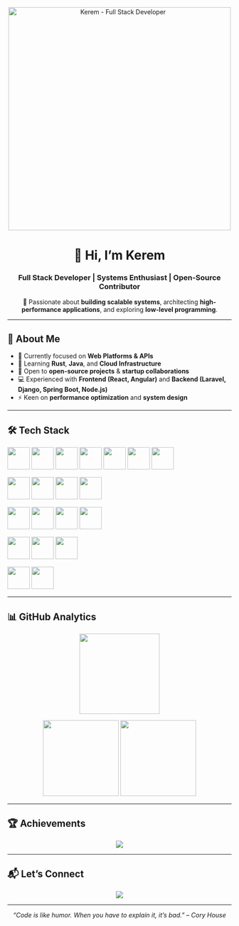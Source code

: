 <p align="center">
  <img src="https://i.imgur.com/Iq9KzaH.png" alt="Kerem - Full Stack Developer" width="500" />
</p>

<h1 align="center">👋 Hi, I’m Kerem</h1>
<h3 align="center">Full Stack Developer | Systems Enthusiast | Open-Source Contributor</h3>

<p align="center">
  🚀 Passionate about <b>building scalable systems</b>, architecting <b>high-performance applications</b>, and exploring <b>low-level programming</b>.
</p>

---

## 🌟 About Me
- 🔭 Currently focused on **Web Platforms & APIs**  
- 🌱 Learning **Rust**, **Java**, and **Cloud Infrastructure**  
- 🤝 Open to **open-source projects** & **startup collaborations**  
- 💻 Experienced with **Frontend (React, Angular)** and **Backend (Laravel, Django, Spring Boot, Node.js)**  
- ⚡ Keen on **performance optimization** and **system design**  

---

## 🛠️ Tech Stack  

<p align="center">

<!-- Languages -->
<a href="https://golang.org"><img src="https://cdn.jsdelivr.net/gh/devicons/devicon/icons/go/go-original.svg" width="50" height="50"/></a>
<a href="https://www.rust-lang.org/"><img src="https://cdn.jsdelivr.net/gh/devicons/devicon/icons/rust/rust-plain.svg" width="50" height="50"/></a>
<a href="https://www.php.net/"><img src="https://cdn.jsdelivr.net/gh/devicons/devicon/icons/php/php-original.svg" width="50" height="50"/></a>
<a href="https://www.java.com/"><img src="https://cdn.jsdelivr.net/gh/devicons/devicon/icons/java/java-original.svg" width="50" height="50"/></a>
<a href="https://www.python.org/"><img src="https://cdn.jsdelivr.net/gh/devicons/devicon/icons/python/python-original.svg" width="50" height="50"/></a>
<a href="https://developer.mozilla.org/docs/Web/JavaScript"><img src="https://cdn.jsdelivr.net/gh/devicons/devicon/icons/javascript/javascript-original.svg" width="50" height="50"/></a>
<a href="https://www.typescriptlang.org/"><img src="https://cdn.jsdelivr.net/gh/devicons/devicon/icons/typescript/typescript-original.svg" width="50" height="50"/></a>

<!-- Frontend -->
<a href="https://reactjs.org/"><img src="https://cdn.jsdelivr.net/gh/devicons/devicon/icons/react/react-original.svg" width="50" height="50"/></a>
<a href="https://angular.io/"><img src="https://cdn.jsdelivr.net/gh/devicons/devicon/icons/angularjs/angularjs-original.svg" width="50" height="50"/></a>
<a href="https://developer.mozilla.org/docs/Web/HTML"><img src="https://cdn.jsdelivr.net/gh/devicons/devicon/icons/html5/html5-original.svg" width="50" height="50"/></a>
<a href="https://developer.mozilla.org/docs/Web/CSS"><img src="https://cdn.jsdelivr.net/gh/devicons/devicon/icons/css3/css3-original.svg" width="50" height="50"/></a>

<!-- Backend -->
<a href="https://laravel.com/"><img src="https://cdn.jsdelivr.net/gh/devicons/devicon/icons/laravel/laravel-original.svg" width="50" height="50"/></a>
<a href="https://www.djangoproject.com/"><img src="https://cdn.jsdelivr.net/gh/devicons/devicon/icons/django/django-plain.svg" width="50" height="50"/></a>
<a href="https://spring.io/"><img src="https://cdn.jsdelivr.net/gh/devicons/devicon/icons/spring/spring-original.svg" width="50" height="50"/></a>
<a href="https://nodejs.org/"><img src="https://cdn.jsdelivr.net/gh/devicons/devicon/icons/nodejs/nodejs-original.svg" width="50" height="50"/></a>

<!-- Databases -->
<a href="https://www.mysql.com/"><img src="https://cdn.jsdelivr.net/gh/devicons/devicon/icons/mysql/mysql-original.svg" width="50" height="50"/></a>
<a href="https://redis.io/"><img src="https://cdn.jsdelivr.net/gh/devicons/devicon/icons/redis/redis-original.svg" width="50" height="50"/></a>
<a href="https://cassandra.apache.org/"><img src="https://cdn.jsdelivr.net/gh/devicons/devicon/icons/cassandra/cassandra-original.svg" width="50" height="50"/></a>

<!-- OS -->
<a href="https://ubuntu.com/"><img src="https://cdn.jsdelivr.net/gh/devicons/devicon/icons/ubuntu/ubuntu-plain.svg" width="50" height="50"/></a>
<a href="https://www.linux.org/"><img src="https://cdn.jsdelivr.net/gh/devicons/devicon/icons/linux/linux-original.svg" width="50" height="50"/></a>

</p>

---

## 📊 GitHub Analytics  

<p align="center">
  <img src="https://github-readme-streak-stats.herokuapp.com/?user=wkerwmm&theme=tokyonight&hide_border=true" height="180"/>
</p>

<p align="center">
  <img src="https://github-readme-stats.vercel.app/api?username=wkerwmm&show_icons=true&theme=tokyonight&hide_border=true" height="170"/>
  <img src="https://github-readme-stats.vercel.app/api/top-langs/?username=wkerwmm&layout=compact&langs_count=8&theme=tokyonight&hide_border=true" height="170"/>
</p>

---

## 🏆 Achievements  

<p align="center">
  <img src="https://github-profile-trophy.vercel.app/?username=wkerwmm&theme=onedark&no-frame=true&margin-w=15&margin-h=15"/>
</p>

---

## 📬 Let’s Connect  

<p align="center">
  <a href="https://discord.com/users/1248962219945889832" target="_blank">
    <img src="https://img.shields.io/badge/Discord-5865F2?style=for-the-badge&logo=discord&logoColor=white"/>
  </a>
</p>

---

<p align="center"><i>“Code is like humor. When you have to explain it, it’s bad.” – Cory House</i></p>
